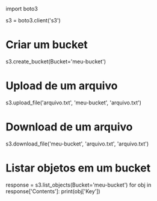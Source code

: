 import boto3

s3 = boto3.client('s3')

# Criar um bucket
s3.create_bucket(Bucket='meu-bucket')

# Upload de um arquivo
s3.upload_file('arquivo.txt', 'meu-bucket', 'arquivo.txt')

# Download de um arquivo
s3.download_file('meu-bucket', 'arquivo.txt', 'arquivo.txt')

# Listar objetos em um bucket
response = s3.list_objects(Bucket='meu-bucket')
for obj in response['Contents']:
    print(obj['Key'])
